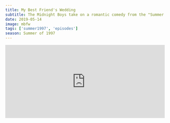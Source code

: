 ```yaml
---
title: My Best Friend's Wedding
subtitle: The Midnight Boys take on a romantic comedy from the "Summer of 1997". We discuss RomCom tropes and Rob is left to defend this movie to Joe and Duff.
date: 2019-05-14
image: mbfw
tags: ['summer1997', 'episodes']
season: Summer of 1997
---
```

<iframe src="https://open.spotify.com/embed-podcast/episode/07gv8NZUYEfZLtTpG5Osma" width="100%" height="232" frameborder="0" allowtransparency="true" allow="encrypted-media"></iframe>